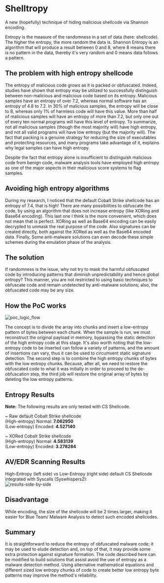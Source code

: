 # Shelltropy
A new (hopefully) technique of hiding malicious shellcode via Shannon encoding.

Entropy is the measure of the randomness in a set of data (here: shellcode). The higher the entropy, the more random the data is. Shannon Entropy is an algorithm that will produce a result between 0 and 8, where 8 means there is no pattern in the data, thereby it's very random and 0 means data follows a pattern.

## The problem with high entropy shellcode
The entropy of malicious code grows as it is packed or obfuscated.
Indeed, studies have shown that entropy may be utilized to successfully distinguish between non-malicious and malicious code based on its entropy.
Malicious samples have an entropy of over 7.2, whereas normal software has an entropy of 4.8 to 7.2.
In 30% of malicious samples, the entropy will be close to 8, whereas only 1% of harmless code will have this value.
More than half of malicious samples will have an entropy of more than 7.2, but only one out of every ten normal programs will have this level of entropy.
To summarize, not all malicious samples (though the most majority will) have high entropy, and not all valid programs will have low entropy (but the majority will). The fact that packing is a genuine strategy for reducing the size of executables and protecting resources, and many programs take advantage of it, explains why legal samples can have high entropy.

Despite the fact that entropy alone is insufficient to distinguish malicious code from benign code, malware analysis tools have employed high entropy as one of the major aspects in their malicious score systems to flag samples. 

## Avoiding high entropy algorithms
During my research, I noticed that the default Cobalt Strike shellcode has an entropy of 7.4, that is high! There are many possibilities to obfuscate the code, by using an algorithm that does not increase entropy (like XORing and Base64 encoding). This last one I think is the more convenient, which does not mean that is perfect. XORing as well as Base64 encoding can be easily decrypted to unmask the real purpose of the code. Also signatures can be created directly, both against the XORed as well as the Base64 encoded data. Finally, Some anti-malware solutions can even decode these simple schemes during the emulation phase of the analysis.

## The solution
If randomness is the issue, why not try to mask the harmful obfuscated code by introducing patterns that diminish unpredictability and hence global entropy? This manner, you are not restricted to using basic techniques to obfuscate code and remain undetected by anti-malware solutions; also, the obfuscated code may be any size. 

## How the PoC works

![poc_logic_flow](https://github.com/kleiton0x00/Shelltropy/blob/main/Images/encoding_logic_flow.jpg?raw=true)

The concept is to divide the array into chunks and insert a low-entropy pattern of bytes between each chunk. When the sample is run, we must reconstruct the original payload in memory, bypassing the static detection of the high entropy code at this stage.
It's also worth noting that the low-entropy code to be inserted can follow a variety of patterns, and the amount of insertions can vary, thus it can be used to circumvent static signature detection. The second step is to combine the high entropy chunks of bytes with the low entropy chunks. 
Because, after all, we need to restore the obfuscated code to what it was initially in order to proceed to the de-obfuscation step, the third job will restore the original array of bytes by deleting the low entropy patterns. 

## Entropy Results

**Note:** The following results are only tested with CS Shellcode.

~ Raw default Cobalt Strike shellcode  
(High-entropy) Normal: **7.062950**   
(Low-entropy) Encoded: **4.527140**  

~ XORed Cobalt Strike shellcode  
(High-entropy) Normal: **4.583139**    
(Low-entropy) Encoded: **3.278284**

## AV/EDR Scanning Results

High-Entropy (left side) vs Low-Entropy (right side) default CS Shellcode integrated with Syscalls (Syswhispers2):  
![results-side-by-side](https://raw.githubusercontent.com/kleiton0x00/Shelltropy/main/Images/Results_together.jpg?token=GHSAT0AAAAAABP2SATRVI6BDXMH5YOQ2QU6YUUAEXQ)

## Disadvantage

While encoding, the size of the shellcode will be 2 times larger, making it easier for Blue Team/ Malware Analysis to detect such encoded shellcodes.

## Summary
It is straightforward to reduce the entropy of obfuscated malware code; it may be used to elude detection and, on top of that, it may provide some extra protection against signature formation. The code described here can be modified to build solutions that assist avoid the use of entropy as a malware detection method.
Using alternative mathematical equations and different sized low entropy chunks of code to create better low entropy byte patterns may improve the method's reliability. 
